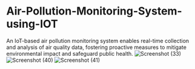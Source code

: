 # Air-Pollution-Monitoring-System-using-IOT
An IoT-based air pollution monitoring system enables real-time collection and analysis of air quality data, fostering proactive measures to mitigate environmental impact and safeguard public health.
![Screenshot (33)](https://github.com/avinashj2003/Air-Pollution-Monitoring-System-using-IOT/assets/140947442/8fdfef6e-647a-49ec-a0db-97086dac0b21)
![Screenshot (40)](https://github.com/avinashj2003/Air-Pollution-Monitoring-System-using-IOT/assets/140947442/d3f6c727-2273-43b7-b8ad-6291e611dc0f)
![Screenshot (41)](https://github.com/avinashj2003/Air-Pollution-Monitoring-System-using-IOT/assets/140947442/5ea7a5f7-82de-4bdd-982a-0967ad83f218)
